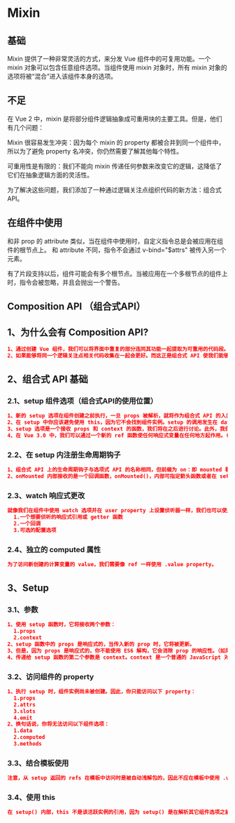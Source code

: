 # Mixin


## 基础
Mixin 提供了一种非常灵活的方式，来分发 Vue 组件中的可复用功能。一个 mixin 对象可以包含任意组件选项。当组件使用 mixin 对象时，所有 mixin 对象的选项将被“混合”进入该组件本身的选项。

## 不足
在 Vue 2 中，mixin 是将部分组件逻辑抽象成可重用块的主要工具。但是，他们有几个问题：

Mixin 很容易发生冲突：因为每个 mixin 的 property 都被合并到同一个组件中，所以为了避免 property 名冲突，你仍然需要了解其他每个特性。

可重用性是有限的：我们不能向 mixin 传递任何参数来改变它的逻辑，这降低了它们在抽象逻辑方面的灵活性。

为了解决这些问题，我们添加了一种通过逻辑关注点组织代码的新方法：组合式 API。

## 在组件中使用
和非 prop 的 attribute 类似，当在组件中使用时，自定义指令总是会被应用在组件的根节点上。
和 attribute 不同，指令不会通过 v-bind="$attrs" 被传入另一个元素。

有了片段支持以后，组件可能会有多个根节点。当被应用在一个多根节点的组件上时，指令会被忽略，并且会抛出一个警告。

## Composition API （组合式API）

## 1、为什么会有 Composition API?
```json
1、通过创建 Vue 组件，我们可以将界面中重复的部分连同其功能一起提取为可重用的代码段。仅此一项就可以使我们的应用在可维护性和灵活性方面走得相当远。然而，我们的经验已经证明，光靠这一点可能并不够，尤其是当你的应用变得非常大的时候——想想几百个组件。处理这样的大型应用时，共享和重用代码变得尤为重要。
2、如果能够将同一个逻辑关注点相关代码收集在一起会更好。而这正是组合式 API 使我们能够做到的。
```

## 2、组合式 API 基础

### 2.1、setup 组件选项（组合式API的使用位置）
```json
1、新的 setup 选项在组件创建之前执行，一旦 props 被解析，就将作为组合式 API 的入口。
2、在 setup 中你应该避免使用 this，因为它不会找到组件实例。setup 的调用发生在 data property、computed property 或 methods 被解析之前，所以它们无法在 setup 中被获取。
3、setup 选项是一个接收 props 和 context 的函数，我们将在之后进行讨论。此外，我们将 setup 返回的所有内容都暴露给组件的其余部分 (计算属性、方法、生命周期钩子等等) 以及组件的模板。(以便其他组件选项可以对它们进行访问)
4、在 Vue 3.0 中，我们可以通过一个新的 ref 函数使任何响应式变量在任何地方起作用。(在任何值周围都有一个封装对象，这样我们就可以在整个应用中安全地传递它，而不必担心在某个地方失去它的响应性。换句话说，ref 为我们的值创建了一个响应式引用。在整个组合式 API 中会经常使用引用的概念。)
```

### 2.2、在 setup 内注册生命周期钩子
```json
1、组合式 API 上的生命周期钩子与选项式 API 的名称相同，但前缀为 on：即 mounted 看起来会像 onMounted。
2、onMounted 内部接收的是一个回调函数，onMounted()，内部可指定箭头函数或者在 setup 里定义的函数。（写入函数名即可，这些函数接受一个回调函数，当钩子被组件调用时将会被执行:）
```

### 2.3、watch 响应式更改
```json
就像我们在组件中使用 watch 选项并在 user property 上设置侦听器一样，我们也可以使用从 Vue 导入的 watch 函数执行相同的操作。它接受 3 个参数：
  1.一个想要侦听的响应式引用或 getter 函数
  2.一个回调
  3.可选的配置选项
```

### 2.4、独立的 computed 属性
```json
为了访问新创建的计算变量的 value，我们需要像 ref 一样使用 .value property。
```

## 3、Setup

### 3.1、参数
```json
1、使用 setup 函数时，它将接收两个参数：
  1.props
  2.context
2、setup 函数中的 props 是响应式的，当传入新的 prop 时，它将被更新。
3、但是，因为 props 是响应式的，你不能使用 ES6 解构，它会消除 prop 的响应性。（如果需要解构 prop，可以在 setup 函数中使用 toRefs 函数来完成此操作，另外如果传入的 prop 是可选的，则传入的 props 中可能没有该属性 。在这种情况下，toRefs 将不会为该属性创建一个 ref 。你需要使用 toRef 替代它）
4、传递给 setup 函数的第二个参数是 context。context 是一个普通的 JavaScript 对象，它暴露组件的三个 property：attrs, slots, emit（context 是一个普通的 JavaScript 对象，也就是说，它不是响应式的，这意味着你可以安全地对 context 使用 ES6 解构。）
```

### 3.2、访问组件的 property
```json
1、执行 setup 时，组件实例尚未被创建。因此，你只能访问以下 property：
  1.props
  2.attrs
  3.slots
  4.emit
2、换句话说，你将无法访问以下组件选项：
  1.data
  2.computed
  3.methods
```

### 3.3、结合模板使用
```json
注意，从 setup 返回的 refs 在模板中访问时是被自动浅解包的，因此不应在模板中使用 .value。
```

### 3.4、使用 this
```json
在 setup() 内部，this 不是该活跃实例的引用，因为 setup() 是在解析其它组件选项之前被调用的，所以 setup() 内部的 this 的行为与其它选项中的 this 完全不同。这使得 setup() 在和其它选项式 API 一起使用时可能会导致混淆。
```